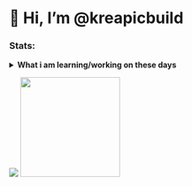 <h1> 
👋 Hi, I’m @kreapicbuild
</h1>  

### Stats:
<details>
 <summary><strong>What i am learning/working on these days</strong></summary>
    - 🌱 I’m currently learning Python,PHP, JavaScript, C/C++ and UIKit </br>
    - 👯 I’m looking to collaborate on Automation Project, Website and Mobile App. </br>
    - 📫 How to reach me: <a href="kreapic.media@gmail.com">Email me!</a>  </br>
    - 😄 Pronouns: He/Him </br>
</details>
<p>
    <img src="https://github-readme-stats.vercel.app/api?username=kreapicbuild&hide=contribs,prs&show_icons=true&hide_border=true&title_color=252525" />
    <img src="https://github-readme-stats.vercel.app/api/top-langs/?username=kreapicbuild&layout=compact" height=180 />
</p>

